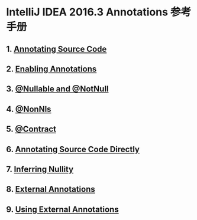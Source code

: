 # IntelliJ IDEA 2016.3 Annotations 参考手册

## 1. [Annotating Source Code](./content/annotating-source-code.md)

## 2. [Enabling Annotations](./content/enabling-annotations.md)

## 3. [@Nullable and @NotNull](./content/nullable-and-notnull-annotations.md)

## 4. [@NonNls](./content/nonnls-annotation.md)

## 5. [@Contract](./content/contract-annotations.md)

## 6. [Annotating Source Code Directly](./content/annotating-source-code-directly.md)

## 7. [Inferring Nullity](./content/inferring-nullity.md)

## 8. [External Annotations](./content/external-annotations.md)

## 9. [Using External Annotations](./content/using-external-annotations.md)
